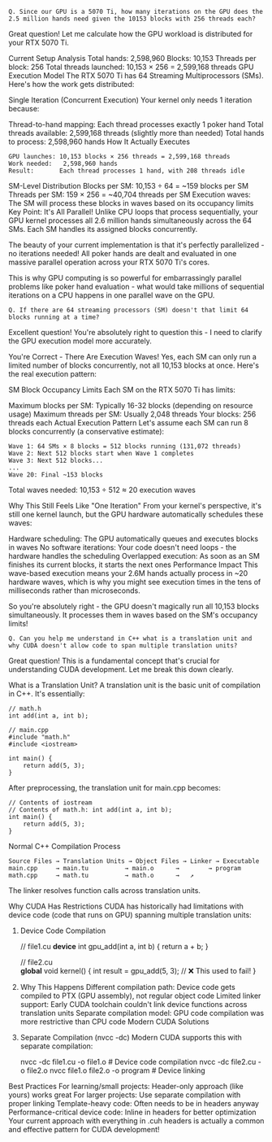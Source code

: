     Q. Since our GPU is a 5070 Ti, how many iterations on the GPU does the 2.5 million hands need given the 10153 blocks with 256 threads each?

Great question! Let me calculate how the GPU workload is distributed for your RTX 5070 Ti.

Current Setup Analysis
Total hands: 2,598,960
Blocks: 10,153
Threads per block: 256
Total threads launched: 10,153 × 256 = 2,599,168 threads
GPU Execution Model
The RTX 5070 Ti has 64 Streaming Multiprocessors (SMs). Here's how the work gets distributed:

Single Iteration (Concurrent Execution)
Your kernel only needs 1 iteration because:

Thread-to-hand mapping: Each thread processes exactly 1 poker hand
Total threads available: 2,599,168 threads (slightly more than needed)
Total hands to process: 2,598,960 hands
How It Actually Executes


    GPU launches: 10,153 blocks × 256 threads = 2,599,168 threads
    Work needed:   2,598,960 hands
    Result:       Each thread processes 1 hand, with 208 threads idle


SM-Level Distribution
Blocks per SM: 10,153 ÷ 64 = ~159 blocks per SM
Threads per SM: 159 × 256 = ~40,704 threads per SM
Execution waves: The SM will process these blocks in waves based on its occupancy limits
Key Point: It's All Parallel!
Unlike CPU loops that process sequentially, your GPU kernel processes all 2.6 million hands simultaneously across the 64 SMs. Each SM handles its assigned blocks concurrently.

The beauty of your current implementation is that it's perfectly parallelized - no iterations needed! All poker hands are dealt and evaluated in one massive parallel operation across your RTX 5070 Ti's cores.

This is why GPU computing is so powerful for embarrassingly parallel problems like poker hand evaluation - what would take millions of sequential iterations on a CPU happens in one parallel wave on the GPU.





    Q. If there are 64 streaming processors (SM) doesn't that limit 64 blocks running at a time?

Excellent question! You're absolutely right to question this - I need to clarify the GPU execution model more accurately.

You're Correct - There Are Execution Waves!
Yes, each SM can only run a limited number of blocks concurrently, not all 10,153 blocks at once. Here's the real execution pattern:

SM Block Occupancy Limits
Each SM on the RTX 5070 Ti has limits:

Maximum blocks per SM: Typically 16-32 blocks (depending on resource usage)
Maximum threads per SM: Usually 2,048 threads
Your blocks: 256 threads each
Actual Execution Pattern
Let's assume each SM can run 8 blocks concurrently (a conservative estimate):

    Wave 1: 64 SMs × 8 blocks = 512 blocks running (131,072 threads)
    Wave 2: Next 512 blocks start when Wave 1 completes
    Wave 3: Next 512 blocks...
    ...
    Wave 20: Final ~153 blocks

Total waves needed: 10,153 ÷ 512 ≈ 20 execution waves

Why This Still Feels Like "One Iteration"
From your kernel's perspective, it's still one kernel launch, but the GPU hardware automatically schedules these waves:

Hardware scheduling: The GPU automatically queues and executes blocks in waves
No software iterations: Your code doesn't need loops - the hardware handles the scheduling
Overlapped execution: As soon as an SM finishes its current blocks, it starts the next ones
Performance Impact
This wave-based execution means your 2.6M hands actually process in ~20 hardware waves, which is why you might see execution times in the tens of milliseconds rather than microseconds.

So you're absolutely right - the GPU doesn't magically run all 10,153 blocks simultaneously. It processes them in waves based on the SM's occupancy limits!





    Q. Can you help me understand in C++ what is a translation unit and why CUDA doesn't allow code to span multiple translation units?

Great question! This is a fundamental concept that's crucial for understanding CUDA development. Let me break this down clearly.

What is a Translation Unit?
A translation unit is the basic unit of compilation in C++. It's essentially:

    // math.h
    int add(int a, int b);

    // main.cpp
    #include "math.h"
    #include <iostream>

    int main() {
        return add(5, 3);
    }

After preprocessing, the translation unit for main.cpp becomes:

    // Contents of iostream
    // Contents of math.h: int add(int a, int b);
    int main() {
        return add(5, 3);
    }

Normal C++ Compilation Process

    Source Files → Translation Units → Object Files → Linker → Executable
    main.cpp     → main.tu          → main.o      →        → program
    math.cpp     → math.tu          → math.o      →   ↗

The linker resolves function calls across translation units.

Why CUDA Has Restrictions
CUDA has historically had limitations with device code (code that runs on GPU) spanning multiple translation units:

1. Device Code Compilation

    // file1.cu
    __device__ int gpu_add(int a, int b) {
        return a + b;
    }

    // file2.cu  
    __global__ void kernel() {
        int result = gpu_add(5, 3);  // ❌ This used to fail!
    }

2. Why This Happens
Different compilation path: Device code gets compiled to PTX (GPU assembly), not regular object code
Limited linker support: Early CUDA toolchain couldn't link device functions across translation units
Separate compilation model: GPU code compilation was more restrictive than CPU code
Modern CUDA Solutions

1. Separate Compilation (nvcc -dc)
Modern CUDA supports this with separate compilation:

    nvcc -dc file1.cu -o file1.o    # Device code compilation
    nvcc -dc file2.cu -o file2.o
    nvcc file1.o file2.o -o program  # Device linking

Best Practices
For learning/small projects: Header-only approach (like yours) works great
For larger projects: Use separate compilation with proper linking
Template-heavy code: Often needs to be in headers anyway
Performance-critical device code: Inline in headers for better optimization
Your current approach with everything in .cuh
 headers is actually a common and effective pattern for CUDA development!
